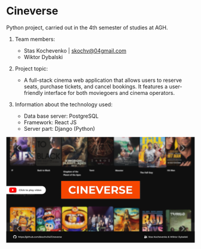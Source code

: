 # Cineverse

Python project, carried out in the 4th semester of studies at AGH.

1) Team members: 
   - Stas Kochevenko | skochv@04gmail.com
   - Wiktor Dybalski

2) Project topic: 
   - A full-stack cinema web application that allows users to reserve seats, purchase tickets, and cancel bookings. It features a user-friendly interface for both moviegoers and cinema operators.

3) Information about the technology used:
   - Data base server: PostgreSQL
   - Framework: React JS
   - Server part: Django (Python)
   
[![web-page_banner](img/baner.png)](https://youtu.be/ba-O6UYtpy8)
